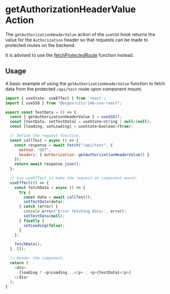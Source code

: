 # getAuthorizationHeaderValue Action 

The `getAuthorizationHeaderValue` action of the `useSSO` hook returns the value for the `Authorization` header so that requests can be made to protected routes on the backend.

It is advised to use the [fetchProtectedRoute] function instead.

## Usage

A basic example of using the `getAuthorizationHeaderValue` function to fetch data from the protected `/api/test` route upon component mount.

```JavaScript
import { useState, useEffect } from 'react';
import { useSSO } from "@bcgov/citz-imb-sso-react";

export const TestData = () => {
  const { getAuthorizationHeaderValue } = useSSO();
  const [testData, setTestData] = useState<string | null>(null);
  const [loading, setLoading] = useState<boolean>(true);

  // Define the request function.
  const callTest = async () => {
    const response = await fetch("/api/test", { 
      method: "GET",
      headers: { Authorization: getAuthorizationHeaderValue() }
    });
    return await response.json();
  };

  // Use useEffect to make the request on component mount.
  useEffect(() => {
    const fetchData = async () => {
      try {
        const data = await callTest();
        setTestData(data);
      } catch (error) {
        console.error('Error fetching data:', error);
        setTestData(null);
      } finally {
        setLoading(false);
      }
    };

    fetchData();
  }, []);

  // Render the component.
  return (
    <div>
      {loading ? <p>Loading...</p> : <p>{testData}</p>}
    </div>
  );
}
```

<!-- Link References -->
[fetchProtectedRoute]: ../fetch-protected-route
